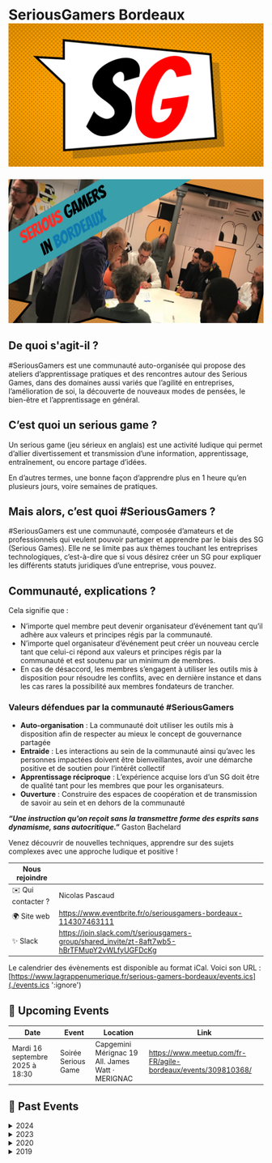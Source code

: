 # SeriousGamers Bordeaux ![Logo SG](./LogoSG.png ':size=100')

![SG Bordeaux](./SG%20Bdx.png)

## De quoi s'agit-il ? 

#SeriousGamers est une communauté auto-organisée qui propose des ateliers d’apprentissage pratiques et des rencontres autour des Serious Games, dans des domaines aussi variés que l’agilité en entreprises, l’amélioration de soi, la découverte de nouveaux modes de pensées, le bien-être et l’apprentissage en général.

## C’est quoi un serious game ?

Un serious game (jeu sérieux en anglais) est une activité ludique qui permet d’allier divertissement et transmission d’une information, apprentissage, entraînement, ou encore partage d’idées.

En d’autres termes, une bonne façon d’apprendre plus en 1 heure qu’en plusieurs jours, voire semaines de pratiques.

## Mais alors, c’est quoi #SeriousGamers ?

#SeriousGamers est une communauté, composée d’amateurs et de professionnels qui veulent pouvoir partager et apprendre par le biais des SG (Serious Games). Elle ne se limite pas aux thèmes touchant les entreprises technologiques, c’est-à-dire que si vous désirez créer un SG pour expliquer les différents statuts juridiques d’une entreprise, vous pouvez.

## Communauté, explications ?

Cela signifie que :

- N’importe quel membre peut devenir organisateur d’événement tant qu’il adhère aux valeurs et principes régis par la communauté.
- N’importe quel organisateur d’événement peut créer un nouveau cercle tant que celui-ci répond aux valeurs et principes régis par la communauté et est soutenu par un minimum de membres.
- En cas de désaccord, les membres s’engagent à utiliser les outils mis à disposition pour résoudre les conflits, avec en dernière instance et dans les cas rares la possibilité aux membres fondateurs de trancher.

### Valeurs défendues par la communauté #SeriousGamers

- **Auto-organisation** : La communauté doit utiliser les outils mis à disposition afin de respecter au mieux le concept de gouvernance partagée
- **Entraide** : Les interactions au sein de la communauté ainsi qu’avec les personnes impactées doivent être bienveillantes, avoir une démarche positive et de soutien pour l’intérêt collectif
- **Apprentissage réciproque** : L’expérience acquise lors d’un SG doit être de qualité tant pour les membres que pour les organisateurs.
- **Ouverture** : Construire des espaces de coopération et de transmission de savoir au sein et en dehors de la communauté

**_“Une instruction qu'on reçoit sans la transmettre forme des esprits sans dynamisme, sans autocritique.”_** Gaston Bachelard

Venez découvrir de nouvelles techniques, apprendre sur des sujets complexes avec une approche ludique et positive !


| Nous rejoindre |  |
| ------------------------------ | --- |
| ✉️ Qui contacter ?             | Nicolas Pascaud |
| 🌍 Site web                    | https://www.eventbrite.fr/o/seriousgamers-bordeaux-114307463111 |
| ✨ Slack                       | https://join.slack.com/t/seriousgamers-group/shared_invite/zt-8aft7wb5-hBrTFMupY2vWLfyUGFDcKg |

Le calendrier des évènements est disponible au format iCal.
Voici son URL : [https://www.lagrappenumerique.fr/serious-gamers-bordeaux/events.ics](./events.ics ':ignore')

<!-- EVENTS:START -->
## 📅 Upcoming Events

| Date | Event | Location | Link |
|------|--------|----------|------|
| Mardi 16 septembre 2025 à 18:30 | Soirée Serious Game | Capgemini Mérignac 19 All. James Watt · MERIGNAC | https://www.meetup.com/fr-FR/agile-bordeaux/events/309810368/ |

## 📆 Past Events

<details>
<summary>2024</summary>

| Date | Event | Location | Link |
|------|--------|----------|------|
| Jeudi 07 novembre 2024 à 18:30 | 🌟 Wicked AI: Relevez les défis de demain dans un monde BANI 🌟 | 44 Rue Barreyre, Bordeaux | https://www.meetup.com/seriousgamers-bordeaux/events/304141350/ |
| Jeudi 26 septembre 2024 à 18:30 | 🌟 L’Art de la ruse à travers les 36 Stratagèmes de Sun Tzu 🌟 | 44 Rue Barreyre, Bordeaux | https://www.meetup.com/seriousgamers-bordeaux/events/303328122/ |
| Jeudi 20 juin 2024 à 18:30 | 🌟 Révéler les besoins cachés derrières nos émotions | 44 Rue Barreyre, Bordeaux | https://www.meetup.com/seriousgamers-bordeaux/events/301436123/ |
| Mercredi 29 mai 2024 à 18:30 | Biais cognitifs : Qui sera le plus diabolique ? | 44 Rue Barreyre, Bordeaux | https://www.meetup.com/seriousgamers-bordeaux/events/300994730/ |
| Jeudi 11 avril 2024 à 18:30 | 🌟 Forgez une super équipe : Un voyage au cœur de votre équipe | 44 Rue Barreyre, Bordeaux | https://www.meetup.com/seriousgamers-bordeaux/events/299889329/ |
| Mardi 05 mars 2024 à 18:30 | 🌟 Seriousgamers Bordeaux : Libérez-vous des dépendances inutiles ! #LERUN ⛓️ | 44 Rue Barreyre, Bordeaux | https://www.meetup.com/seriousgamers-bordeaux/events/299309570/ |
| Mardi 06 février 2024 à 18:30 | 🦴🔥 Explorons les profondeurs de la langue préhistorique au Conseil de pierre ! | 44 Rue Barreyre, Bordeaux | https://www.meetup.com/seriousgamers-bordeaux/events/298714007/ |
</details>

<details>
<summary>2023</summary>

| Date | Event | Location | Link |
|------|--------|----------|------|
| Mardi 05 décembre 2023 à 18:30 | 🚀🔍 Prêts pour l'Aventure Anti-Sabotage ? Rejoignez-nous ! 🔍🚀 | 44 Rue Barreyre, Bordeaux | https://www.meetup.com/seriousgamers-bordeaux/events/297547006/ |
| Mardi 07 novembre 2023 à 18:30 | #LaFabrik : Explorez le Futur du Recrutement avec un Nouveau Serious Game ! 🚀 | 44 Rue Barreyre, Bordeaux | https://www.meetup.com/seriousgamers-bordeaux/events/296908673/ |
| Mardi 03 octobre 2023 à 18:30 | Au-delà des Guimauves : Décortiquons l'utilité des Serious Games 🚀🎮 | 44 Rue Barreyre, Bordeaux | https://www.meetup.com/seriousgamers-bordeaux/events/296187117/ |
| Mardi 04 juillet 2023 à 18:30 | Le jeux de rôle, un outil au service de l'équipe - LERUN #8 | 44 Rue Barreyre, Bordeaux | https://www.meetup.com/seriousgamers-bordeaux/events/294429317/ |
| Mardi 06 juin 2023 à 18:30 | La vie d'une équipe, de sa formation à sa dissolution - LERUN #7 | 44 Rue Barreyre, Bordeaux | https://www.meetup.com/seriousgamers-bordeaux/events/293761300/ |
| Mardi 02 mai 2023 à 18:30 | Les émotions aux commandes - LERUN #6 | 44 Rue Barreyre, Bordeaux | https://www.meetup.com/seriousgamers-bordeaux/events/292870423/ |
| Mardi 28 mars 2023 à 18:30 | Devenir les maîtres dans l'art du feedback - LERUN #5 | 44 Rue Barreyre, Bordeaux | https://www.meetup.com/seriousgamers-bordeaux/events/292129611/ |
</details>

<details>
<summary>2020</summary>

| Date | Event | Location | Link |
|------|--------|----------|------|
| Jeudi 16 avril 2020 à 18:00 | SERIOUS GAMERS BORDEAUX LELAB#5 : Testons les liberating structures | Online | https://www.meetup.com/seriousgamers-bordeaux/events/269968439/ |
| Mercredi 05 février 2020 à 19:00 | SERIOUS GAMERS BORDEAUX - Pratiquez la Communication Non Violente - LELAB #4 | , Bordeaux | https://www.meetup.com/seriousgamers-bordeaux/events/268082169/ |
</details>

<details>
<summary>2019</summary>

| Date | Event | Location | Link |
|------|--------|----------|------|
| Mardi 17 décembre 2019 à 19:30 | SERIOUS GAMERS BORDEAUX - #LELAB Episode #3 | 68 Bis Av. Jean Jaurès, Cenon | https://www.meetup.com/seriousgamers-bordeaux/events/266780381/ |
| Mardi 22 octobre 2019 à 19:00 | SERIOUS GAMERS BORDEAUX - Testons des Serious Games #LELAB Episode #2 | 12 Rue des Faussets, Bordeaux | https://www.meetup.com/seriousgamers-bordeaux/events/265507162/ |
| Lundi 23 septembre 2019 à 19:00 | SERIOUS GAMERS BORDEAUX - LELAB Episode #1 | 12 Rue des Faussets, Bordeaux | https://www.meetup.com/seriousgamers-bordeaux/events/264517005/ |
| Mardi 25 juin 2019 à 19:00 | SERIOUS GAMERS BORDEAUX - LAFABRIK #2 | 12 Rue des Faussets, Bordeaux | https://www.meetup.com/seriousgamers-bordeaux/events/262090300/ |
| Mardi 04 juin 2019 à 19:00 | SERIOUS GAMERS BORDEAUX - 1h30 pour construire un serious game - LAFABRIK #1 | 12 Rue des Faussets, Bordeaux | https://www.meetup.com/seriousgamers-bordeaux/events/261255186/ |
</details>
<!-- EVENTS:END -->
